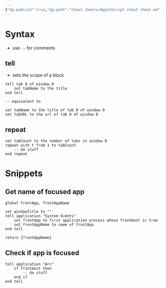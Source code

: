 ```yaml
---
{"dg-publish":true,"dg-path":"Cheat sheets/AppleScript cheat sheet.md","permalink":"/cheat-sheets/apple-script-cheat-sheet/","tags":["language/applescript"]}
---
```



# Syntax

- use `--` for comments

## tell

- sets the scope of a block

```applescript
tell tab 0 of window 0
    set tabName to the title
end tell

-- equivalent to

set tabName to the title of tab 0 of window 0
set tabURL to the url of tab 0 of window 0
```

## repeat

```applescript
set tabCount to the number of tabs in window 0
repeat with t from 1 to tabCount
    -- do stuff
end repeat
```

# Snippets

## Get name of focused app

```applescript
global frontApp, frontAppName

set windowTitle to ""
tell application "System Events"
    set frontApp to first application process whose frontmost is true
    set frontAppName to name of frontApp
end tell

return {frontAppName}
```

## Check if app is focused

```applescript
tell application "Arc"
    if frontmost then
        -- do stuff
    end if
end tell
```
